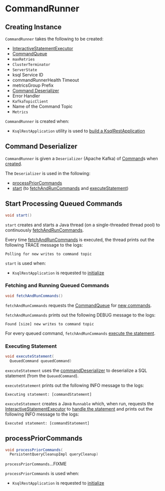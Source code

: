 # CommandRunner

## Creating Instance

`CommandRunner` takes the following to be created:

* <span id="statementExecutor"> [InteractiveStatementExecutor](InteractiveStatementExecutor.md)
* <span id="commandStore"> [CommandQueue](CommandQueue.md)
* <span id="maxRetries"> `maxRetries`
* <span id="clusterTerminator"> `ClusterTerminator`
* <span id="serverState"> `ServerState`
* <span id="ksqlServiceId"> ksql Service ID
* <span id="commandRunnerHealthTimeout"> commandRunnerHealth Timeout
* <span id="metricsGroupPrefix"> metricsGroup Prefix
* [Command Deserializer](#commandDeserializer)
* <span id="errorHandler"> Error Handler
* <span id="kafkaTopicClient"> `KafkaTopicClient`
* <span id="commandTopicName"> Name of the Command Topic
* <span id="metrics"> `Metrics`

`CommandRunner` is created when:

* `KsqlRestApplication` utility is used to [build a KsqlRestApplication](KsqlRestApplication.md#buildApplication)

## <span id="commandDeserializer"> Command Deserializer

`CommandRunner` is given a `Deserializer` (Apache Kafka) of [Command](Command.md)s when [created](#creating-instance).

The `Deserializer` is used in the following:

* [processPriorCommands](#processPriorCommands)
* [start](#start) (to [fetchAndRunCommands](#fetchAndRunCommands) and [executeStatement](#executeStatement))

## <span id="start"> Start Processing Queued Commands

```java
void start()
```

`start` creates and starts a Java thread (on a single-threaded thread pool) to continuously [fetchAndRunCommands](#fetchAndRunCommands).

Every time [fetchAndRunCommands](#fetchAndRunCommands) is executed, the thread prints out the following TRACE message to the logs:

```text
Polling for new writes to command topic
```

`start` is used when:

* `KsqlRestApplication` is requested to [initialize](KsqlRestApplication.md#initialize)

### <span id="fetchAndRunCommands"> Fetching and Running Queued Commands

```java
void fetchAndRunCommands()
```

`fetchAndRunCommands` requests the [CommandQueue](#commandStore) for [new commands](CommandQueue.md#getNewCommands).

`fetchAndRunCommands` prints out the following DEBUG message to the logs:

```text
Found [size] new writes to command topic
```

For every queued command, `fetchAndRunCommands` [execute the statement](#executeStatement).

### <span id="executeStatement"> Executing Statement

```java
void executeStatement(
  QueuedCommand queuedCommand)
```

`executeStatement` uses the [commandDeserializer](#commandDeserializer) to deserialize a SQL statement (from the `QueuedCommand`).

`executeStatement` prints out the following INFO message to the logs:

```text
Executing statement: [commandStatement]
```

`executeStatement` creates a Java `Runnable` which, when run, requests the [InteractiveStatementExecutor](#statementExecutor) to [handle the statement](InteractiveStatementExecutor.md#handleStatement) and prints out the following INFO message to the logs:

```text
Executed statement: [commandStatement]
```

## <span id="processPriorCommands"> processPriorCommands

```java
void processPriorCommands(
  PersistentQueryCleanupImpl queryCleanup)
```

`processPriorCommands`...FIXME

`processPriorCommands` is used when:

* `KsqlRestApplication` is requested to [initialize](KsqlRestApplication.md#initialize)
